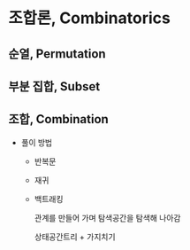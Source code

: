 # 조합론, Combinatorics

## 순열, Permutation

## 부분 집합, Subset

## 조합, Combination

- 풀이 방법

  - 반복문

  - 재귀

  - 백트래킹

    관계를 만들어 가며 탐색공간을 탐색해 나아감

    상태공간트리 + 가지치기

    

